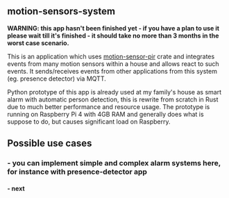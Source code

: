 ## motion-sensors-system

**WARNING: this app hasn't been finished yet - if you have a plan to use it please wait till it's finished - it should take no more than 3 months in the worst case scenario.**

This is an application which uses [motion-sensor-pir](https://github.com/mateusz-szczyrzyca/pir-motion-sensor) crate and integrates events from many motion sensors within a house 
and allows react to such events. It sends/receives events from other applications from this system (eg. presence detector) via MQTT.

Python prototype of this app is already used at my family's house as smart alarm with automatic person detection, this is 
rewrite from scratch in Rust due to much better performance and resource usage. The prototype is running on Raspberry Pi 4 with 4GB RAM and generally does what is suppose to do, but causes significant load on Raspberry.

## Possible use cases
### - you can implement simple and complex alarm systems here, for instance with presence-detector app
#### - next